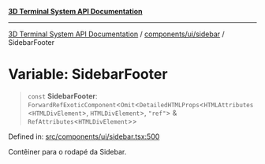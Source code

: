 [**3D Terminal System API Documentation**](../../../../README.md)

***

[3D Terminal System API Documentation](../../../../README.md) / [components/ui/sidebar](../README.md) / SidebarFooter

# Variable: SidebarFooter

> `const` **SidebarFooter**: `ForwardRefExoticComponent`\<`Omit`\<`DetailedHTMLProps`\<`HTMLAttributes`\<`HTMLDivElement`\>, `HTMLDivElement`\>, `"ref"`\> & `RefAttributes`\<`HTMLDivElement`\>\>

Defined in: [src/components/ui/sidebar.tsx:500](https://github.com/Dicommunitas/ThreeJS_Terminal_3D/blob/f5bec8212bfd37e45fdf0e49aa57af1be9d74e77/src/components/ui/sidebar.tsx#L500)

Contêiner para o rodapé da Sidebar.
